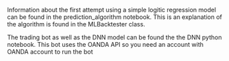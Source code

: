 Information about the first attempt using a simple logitic regression model can be found in the prediction_algorithm notebook. This is an explanation of the algorithm is found in the MLBacktester class.

The trading bot as well as the DNN model can be found the the DNN python notebook. This bot uses the OANDA API so you need an account with OANDA account to run the bot
